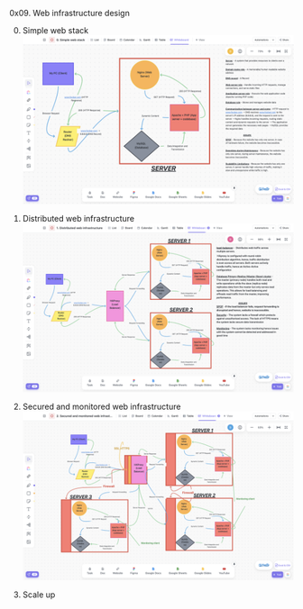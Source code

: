0x09. Web infrastructure design

0. Simple web stack
<span style="display:block;text-align:center">![task 1 screenshot](images/0-simple_web_stack.png)</span>

1. Distributed web infrastructure
<span style="display:block;text-align:center">![task 2 screenshot](images/1-distributed_web_infrastructure.png)</span>

2. Secured and monitored web infrastructure
<span style="display:block;text-align:center">![task 2 screenshot](images/2-secured_and_monitored_web_infrastructure.png)</span>

3. Scale up
